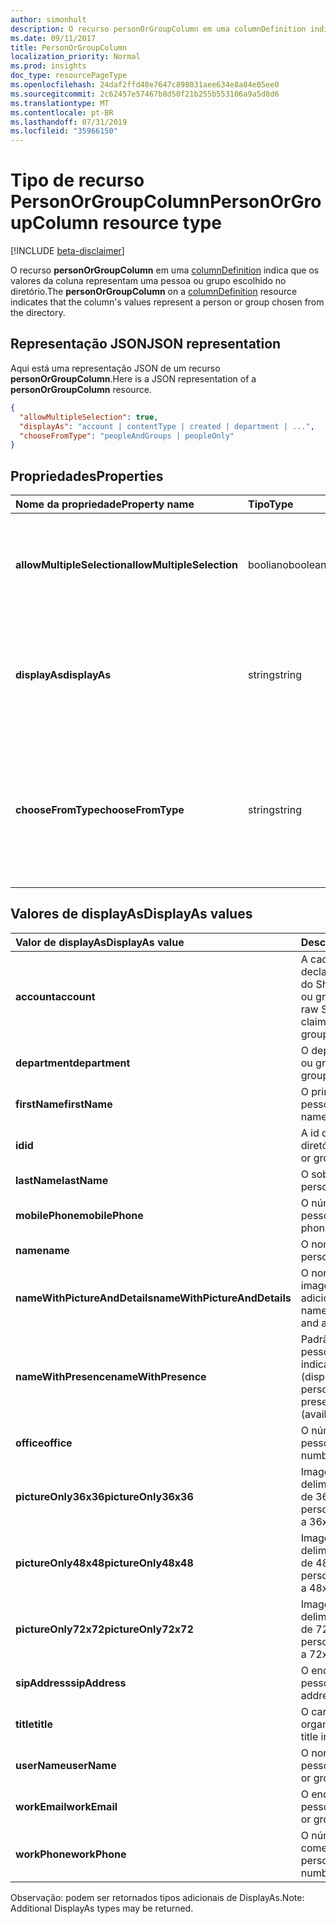 ```yaml
---
author: simonhult
description: O recurso personOrGroupColumn em uma columnDefinition indica que os valores da coluna representam uma pessoa ou grupo escolhido no diretório.
ms.date: 09/11/2017
title: PersonOrGroupColumn
localization_priority: Normal
ms.prod: insights
doc_type: resourcePageType
ms.openlocfilehash: 24daf2ffd48e7647c898031aee634e8a84e05ee0
ms.sourcegitcommit: 2c62457e57467b8d50f21b255b553106a9a5d8d6
ms.translationtype: MT
ms.contentlocale: pt-BR
ms.lasthandoff: 07/31/2019
ms.locfileid: "35966150"
---
```

# <a name="personorgroupcolumn-resource-type"></a><span data-ttu-id="f69b7-103">Tipo de recurso PersonOrGroupColumn</span><span class="sxs-lookup"><span data-stu-id="f69b7-103">PersonOrGroupColumn resource type</span></span>

[!INCLUDE [beta-disclaimer](../../includes/beta-disclaimer.md)]

<span data-ttu-id="f69b7-104">O recurso **personOrGroupColumn** em uma [columnDefinition](columndefinition.md) indica que os valores da coluna representam uma pessoa ou grupo escolhido no diretório.</span><span class="sxs-lookup"><span data-stu-id="f69b7-104">The **personOrGroupColumn** on a [columnDefinition](columndefinition.md) resource indicates that the column's values represent a person or group chosen from the directory.</span></span>

## <a name="json-representation"></a><span data-ttu-id="f69b7-105">Representação JSON</span><span class="sxs-lookup"><span data-stu-id="f69b7-105">JSON representation</span></span>

<span data-ttu-id="f69b7-106">Aqui está uma representação JSON de um recurso **personOrGroupColumn**.</span><span class="sxs-lookup"><span data-stu-id="f69b7-106">Here is a JSON representation of a **personOrGroupColumn** resource.</span></span>
<!-- { "blockType": "resource", "@type": "microsoft.graph.personOrGroupColumn", "@property.aka": "chooseFromType=format" } -->

```json
{
  "allowMultipleSelection": true,
  "displayAs": "account | contentType | created | department | ...",
  "chooseFromType": "peopleAndGroups | peopleOnly"
}
```

## <a name="properties"></a><span data-ttu-id="f69b7-107">Propriedades</span><span class="sxs-lookup"><span data-stu-id="f69b7-107">Properties</span></span>

| <span data-ttu-id="f69b7-108">Nome da propriedade</span><span class="sxs-lookup"><span data-stu-id="f69b7-108">Property name</span></span>              | <span data-ttu-id="f69b7-109">Tipo</span><span class="sxs-lookup"><span data-stu-id="f69b7-109">Type</span></span>    | <span data-ttu-id="f69b7-110">Descrição</span><span class="sxs-lookup"><span data-stu-id="f69b7-110">Description</span></span>
|:---------------------------|:--------|:--------------------------------------
| <span data-ttu-id="f69b7-111">**allowMultipleSelection**</span><span class="sxs-lookup"><span data-stu-id="f69b7-111">**allowMultipleSelection**</span></span> | <span data-ttu-id="f69b7-112">booliano</span><span class="sxs-lookup"><span data-stu-id="f69b7-112">boolean</span></span> | <span data-ttu-id="f69b7-113">Indica se vários valores podem ser selecionados da origem.</span><span class="sxs-lookup"><span data-stu-id="f69b7-113">Indicates whether multiple values can be selected from the source.</span></span>
| <span data-ttu-id="f69b7-114">**displayAs**</span><span class="sxs-lookup"><span data-stu-id="f69b7-114">**displayAs**</span></span>              | <span data-ttu-id="f69b7-115">string</span><span class="sxs-lookup"><span data-stu-id="f69b7-115">string</span></span>  | <span data-ttu-id="f69b7-116">Como exibir as informações sobre a pessoa ou grupo escolhido.</span><span class="sxs-lookup"><span data-stu-id="f69b7-116">How to display the information about the person or group chosen.</span></span> <span data-ttu-id="f69b7-117">Veja a seguir.</span><span class="sxs-lookup"><span data-stu-id="f69b7-117">See below.</span></span>
| <span data-ttu-id="f69b7-118">**chooseFromType**</span><span class="sxs-lookup"><span data-stu-id="f69b7-118">**chooseFromType**</span></span>         | <span data-ttu-id="f69b7-119">string</span><span class="sxs-lookup"><span data-stu-id="f69b7-119">string</span></span>  | <span data-ttu-id="f69b7-120">Se permite somente a seleção de pessoas, ou de pessoas e grupos.</span><span class="sxs-lookup"><span data-stu-id="f69b7-120">Whether to allow selection of people only, or people and groups.</span></span> <span data-ttu-id="f69b7-121">Deve ser `peopleAndGroups` ou `peopleOnly`.</span><span class="sxs-lookup"><span data-stu-id="f69b7-121">Must be one of `peopleAndGroups` or `peopleOnly`.</span></span>

## <a name="displayas-values"></a><span data-ttu-id="f69b7-122">Valores de displayAs</span><span class="sxs-lookup"><span data-stu-id="f69b7-122">DisplayAs values</span></span>

| <span data-ttu-id="f69b7-123">Valor de displayAs</span><span class="sxs-lookup"><span data-stu-id="f69b7-123">DisplayAs value</span></span>               | <span data-ttu-id="f69b7-124">Descrição</span><span class="sxs-lookup"><span data-stu-id="f69b7-124">Description</span></span>
|:------------------------------|:-----------------------
| <span data-ttu-id="f69b7-125">**account**</span><span class="sxs-lookup"><span data-stu-id="f69b7-125">**account**</span></span>                   | <span data-ttu-id="f69b7-126">A cadeia de caracteres de declaração codificada bruta do SharePoint para a pessoa ou grupo (por exemplo.</span><span class="sxs-lookup"><span data-stu-id="f69b7-126">The raw SharePoint encoded claim string for the person or group (eg.</span></span> <span data-ttu-id="f69b7-127">i:0#.f</span><span class="sxs-lookup"><span data-stu-id="f69b7-127">i:0#.f</span></span>|<span data-ttu-id="f69b7-128">membership</span><span class="sxs-lookup"><span data-stu-id="f69b7-128">membership</span></span>|<span data-ttu-id="f69b7-129">jane@contoso.com).</span><span class="sxs-lookup"><span data-stu-id="f69b7-129">jane@contoso.com).</span></span>
| <span data-ttu-id="f69b7-130">**department**</span><span class="sxs-lookup"><span data-stu-id="f69b7-130">**department**</span></span>                | <span data-ttu-id="f69b7-131">O departamento da pessoa ou grupo.</span><span class="sxs-lookup"><span data-stu-id="f69b7-131">The person or group's department.</span></span>
| <span data-ttu-id="f69b7-132">**firstName**</span><span class="sxs-lookup"><span data-stu-id="f69b7-132">**firstName**</span></span>                 | <span data-ttu-id="f69b7-133">O primeiro nome da pessoa.</span><span class="sxs-lookup"><span data-stu-id="f69b7-133">The person's first name.</span></span>
| <span data-ttu-id="f69b7-134">**id**</span><span class="sxs-lookup"><span data-stu-id="f69b7-134">**id**</span></span>                        | <span data-ttu-id="f69b7-135">A id da pessoa ou grupo no diretório.</span><span class="sxs-lookup"><span data-stu-id="f69b7-135">The id of the person or group in the directory.</span></span>
| <span data-ttu-id="f69b7-136">**lastName**</span><span class="sxs-lookup"><span data-stu-id="f69b7-136">**lastName**</span></span>                  | <span data-ttu-id="f69b7-137">O sobrenome da pessoa.</span><span class="sxs-lookup"><span data-stu-id="f69b7-137">The person's last name.</span></span>
| <span data-ttu-id="f69b7-138">**mobilePhone**</span><span class="sxs-lookup"><span data-stu-id="f69b7-138">**mobilePhone**</span></span>               | <span data-ttu-id="f69b7-139">O número de celular da pessoa.</span><span class="sxs-lookup"><span data-stu-id="f69b7-139">The person's mobile phone number.</span></span>
| <span data-ttu-id="f69b7-140">**name**</span><span class="sxs-lookup"><span data-stu-id="f69b7-140">**name**</span></span>                      | <span data-ttu-id="f69b7-141">O nome da pessoa.</span><span class="sxs-lookup"><span data-stu-id="f69b7-141">The person's name.</span></span>
| <span data-ttu-id="f69b7-142">**nameWithPictureAndDetails**</span><span class="sxs-lookup"><span data-stu-id="f69b7-142">**nameWithPictureAndDetails**</span></span> | <span data-ttu-id="f69b7-143">O nome da pessoa com sua imagem e detalhes adicionais.</span><span class="sxs-lookup"><span data-stu-id="f69b7-143">The person's name along with their picture and additional details.</span></span>
| <span data-ttu-id="f69b7-144">**nameWithPresence**</span><span class="sxs-lookup"><span data-stu-id="f69b7-144">**nameWithPresence**</span></span>          | <span data-ttu-id="f69b7-145">Padrão.</span><span class="sxs-lookup"><span data-stu-id="f69b7-145">Default.</span></span> <span data-ttu-id="f69b7-146">O nome da pessoa com um ícone indicador de presença (disponível/ocupado/etc.)</span><span class="sxs-lookup"><span data-stu-id="f69b7-146">The person's name with a presence indicator icon (available/busy/etc.)</span></span>
| <span data-ttu-id="f69b7-147">**office**</span><span class="sxs-lookup"><span data-stu-id="f69b7-147">**office**</span></span>                    | <span data-ttu-id="f69b7-148">O número comercial da pessoa.</span><span class="sxs-lookup"><span data-stu-id="f69b7-148">The person's office number.</span></span>
| <span data-ttu-id="f69b7-149">**pictureOnly36x36**</span><span class="sxs-lookup"><span data-stu-id="f69b7-149">**pictureOnly36x36**</span></span>          | <span data-ttu-id="f69b7-150">Imagem da pessoa, delimitada por um quadrado de 36 x 36 pixels.</span><span class="sxs-lookup"><span data-stu-id="f69b7-150">The person's picture, bounded by a 36x36 px square.</span></span>
| <span data-ttu-id="f69b7-151">**pictureOnly48x48**</span><span class="sxs-lookup"><span data-stu-id="f69b7-151">**pictureOnly48x48**</span></span>          | <span data-ttu-id="f69b7-152">Imagem da pessoa, delimitada por um quadrado de 48 x 48 pixels.</span><span class="sxs-lookup"><span data-stu-id="f69b7-152">The person's picture, bounded by a 48x48 px square.</span></span>
| <span data-ttu-id="f69b7-153">**pictureOnly72x72**</span><span class="sxs-lookup"><span data-stu-id="f69b7-153">**pictureOnly72x72**</span></span>          | <span data-ttu-id="f69b7-154">Imagem da pessoa, delimitada por um quadrado de 72 x 72 pixels.</span><span class="sxs-lookup"><span data-stu-id="f69b7-154">The person's picture, bounded by a 72x72 px square.</span></span>
| <span data-ttu-id="f69b7-155">**sipAddress**</span><span class="sxs-lookup"><span data-stu-id="f69b7-155">**sipAddress**</span></span>                | <span data-ttu-id="f69b7-156">O endereço sip da pessoa.</span><span class="sxs-lookup"><span data-stu-id="f69b7-156">The person's sip address.</span></span>
| <span data-ttu-id="f69b7-157">**title**</span><span class="sxs-lookup"><span data-stu-id="f69b7-157">**title**</span></span>                     | <span data-ttu-id="f69b7-158">O cargo da pessoa na organização.</span><span class="sxs-lookup"><span data-stu-id="f69b7-158">The person's title in the organization.</span></span>
| <span data-ttu-id="f69b7-159">**userName**</span><span class="sxs-lookup"><span data-stu-id="f69b7-159">**userName**</span></span>                  | <span data-ttu-id="f69b7-160">O nome de usuário da pessoa ou grupo.</span><span class="sxs-lookup"><span data-stu-id="f69b7-160">The person or group's user name.</span></span>
| <span data-ttu-id="f69b7-161">**workEmail**</span><span class="sxs-lookup"><span data-stu-id="f69b7-161">**workEmail**</span></span>                 | <span data-ttu-id="f69b7-162">O endereço de email da pessoa ou grupo.</span><span class="sxs-lookup"><span data-stu-id="f69b7-162">The person or group's email address.</span></span>
| <span data-ttu-id="f69b7-163">**workPhone**</span><span class="sxs-lookup"><span data-stu-id="f69b7-163">**workPhone**</span></span>                 | <span data-ttu-id="f69b7-164">O número de telefone comercial da pessoa.</span><span class="sxs-lookup"><span data-stu-id="f69b7-164">The person's work phone number.</span></span>

<span data-ttu-id="f69b7-165">Observação: podem ser retornados tipos adicionais de DisplayAs.</span><span class="sxs-lookup"><span data-stu-id="f69b7-165">Note: Additional DisplayAs types may be returned.</span></span>

<!--
{
  "type": "#page.annotation",
  "description": "",
  "keywords": "",
  "section": "documentation",
  "tocPath": "Resources/PersonOrGroupColumn",
  "suppressions": []
}
-->
